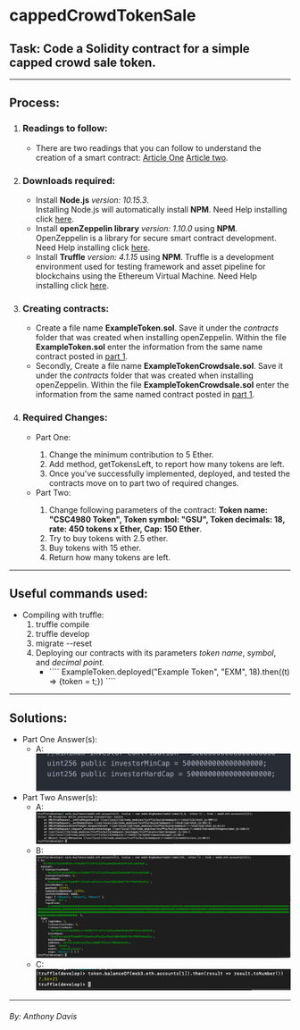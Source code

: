<h1>cappedCrowdTokenSale</h1>
<h2>Task: Code a Solidity contract for a simple capped crowd sale token.</h2>
<hr>

<h2>Process:</h2>
<ol>
  <li>
    <h3>Readings to follow: </h3>
    <ul><li>There are two readings that you can follow to understand the creation of a smart contract: <a href="https://medium.com/crowdbotics/how-to-build-a-simple-capped-crowdsale-token-using-openzeppelin-library-part-1-2789ec642308">Article One</a> <a href="https://medium.com/crowdbotics/how-to-build-a-simple-capped-crowdsale-token-using-openzeppelin-library-part-2-cf96cb66c3d0">Article two</a>.</li></ul>
  </li>
  <li>
    <h3>Downloads required:</h3>
    <ul>
      <li>Install <strong>Node.js</strong> <em>version: 10.15.3</em>.<br> Installing Node.js will automatically install <strong>NPM</strong>. Need Help installing click <a href="https://www.npmjs.com/get-npm">here</a>.</li>
      <li>Install <strong>openZeppelin library</strong> <em>version: 1.10.0</em> using <strong>NPM</strong>.<br> OpenZeppelin is a library for secure smart contract development. Need Help installing click <a href="https://www.npmjs.com/package/openzeppelin-solidity">here</a>.</li>
      <li>Install <strong>Truffle</strong> <em>version: 4.1.15</em> using <strong>NPM</strong>. Truffle is a development environment used for testing framework and asset pipeline for blockchains using the Ethereum Virtual Machine. Need Help installing click <a href="https://truffleframework.com/truffle">here</a>.</li>
    </ul>
  </li>
  <li><h3>Creating contracts:</h3>
    <ul>
      <li>Create a file name <strong>ExampleToken.sol</strong>. Save it under the <em>contracts</em> folder that was created when installing openZeppelin. Within the file <strong>ExampleToken.sol</strong> enter the information from the same name contract posted in <a href="https://medium.com/crowdbotics/how-to-build-a-simple-capped-crowdsale-token-using-openzeppelin-library-part-1-2789ec642308">part 1</a>.</li>
      <li>Secondly, Create a file name <strong>ExampleTokenCrowdsale.sol</strong>. Save it under the <em>contracts</em> folder that was created when installing openZeppelin. Within the file <strong>ExampleTokenCrowdsale.sol</strong> enter the information from the same named contract posted in <a href="https://medium.com/crowdbotics/how-to-build-a-simple-capped-crowdsale-token-using-openzeppelin-library-part-1-2789ec642308">part 1</a>.</li>
    </ul>
  </li>
  <li>
    <h3>Required Changes: </h3>
    <ul><li>Part One:</li>
    <ol>
      <li>Change the minimum contribution to 5 Ether.</li>
      <li>Add method, getTokensLeft, to report how many tokens are left.</li>
      <li>Once you've successfully implemented, deployed, and tested the contracts move on to part two of required changes.</li>
    </ol>
      <li>Part Two:</li>
      <ol>
        <li> Change following parameters of the contract: <strong>Token name: "CSC4980 Token", Token symbol: "GSU", Token decimals: 18, rate: 450 tokens x Ether, Cap: 150 Ether</strong>.</li>
        <li>Try to buy tokens with 2.5 ether.</li>
        <li>Buy tokens with 15 ether.</li>
        <li>Return how many tokens are left.</li>
      </ol>
    </ul>
  </li>
 </ol>
 <hr>
 <H2>Useful commands used: </h2>
 <ul>
  <li>Compiling with truffle: <ol><li>truffle compile</li><li>truffle develop</li><li>migrate --reset</li></ol</li>
    <li>Deploying our contracts with its parameters <em>token name</em>, <em>symbol</em>, and <em>decimal point</em>.<ul><li> ```` ExampleToken.deployed("Example Token", "EXM", 18).then((t) => {token = t;}) ````</li></ul></li>
    </ul>
 <hr>
 <h2>Solutions:</h2>
 <ul>
  <li>Part One Answer(s):
    <ul><li>A: <br><img src="ScreenshotsOfOutput/A1.png"></li></ul>
  </li>
  <li>Part Two Answer(s): 
  <ul><li>A: <br><img src="ScreenshotsOfOutput/B1.png"></li>
    <li>B: <br><img src="ScreenshotsOfOutput/B2.png"></li>
    <li>C: <br><img src="ScreenshotsOfOutput/B3.png"></li></ul>
  </li>
 </ul>
 <hr>
 <h6>By: Anthony Davis</h6>
